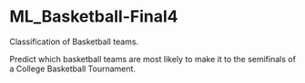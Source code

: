 # ML_Basketball-Final4
Classification of Basketball teams.

Predict which basketball teams are most likely to make it to the semifinals of a College Basketball Tournament.
